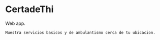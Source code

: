 # CertadeThi
Web app.

    Muestra servicios basicos y de ambulantismo cerca de tu ubicacion.

         
